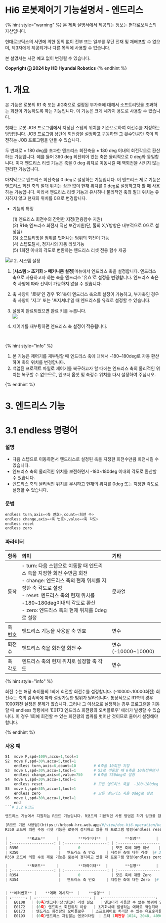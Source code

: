 ﻿# Hi6 로봇제어기 기능설명서 - 엔드리스

{% hint style="warning" %}
본 제품 설명서에서 제공되는 정보는 현대로보틱스의 자산입니다.

현대로보틱스의 서면에 의한 동의 없이 전부 또는 일부를 무단 전재 및 재배포할 수 없으며, 제3자에게 제공되거나 다른 목적에 사용할 수 없습니다.



본 설명서는 사전 예고 없이 변경될 수 있습니다.



**Copyright ⓒ 2024 by HD Hyundai Robotics**
{% endhint %}
# 1. 개요

본 기능은 로봇의 R1 축 또는 JIG축으로 설정된 부가축에 대해서 소프트리밋을 초과하는 회전이 가능하도록 하는 기능입니다. 이 기능은 크게 세가지 용도로 사용할 수 있습니다. 

첫째는 로봇 JOB 프로그램에서 지정된 스텝의 위치를 기준으로하여 회전수를 지정하는 방법입니다. JOB 프로그램 상단에 회전량을 설정하고 구동하면 그 횟수만큼만 축이 회전하는 JOB 프로그램을 만들 수 있습니다. 

두 번째로 ± 180 deg를 초과한 엔드리스 회전축을 ± 180 deg 이내의 회전각으로 환산하는 기능입니다. 예를 들어 360 deg 회전되어 있는 축은 물리적으로 0 deg와 동일합니다. 이때 엔드리스 리셋 기능은 축을 0 deg 위치로 이동시킬 때 역회전을 시키지 않는 편리한 기능입니다.

마지막으로 엔드리스 회전축을 0 deg로 설정하는 기능입니다. 이 엔드리스 제로 기능은 엔드리스 회전 축의 절대 위치는 상관 없이 현재 위치를 0 deg로 설정하고자 할 때 사용하는 기능입니다. 따라서 엔드리스 리셋 기능과 유사하나 물리적인 축의 절대 위치는 유지하지 않고 현재의 위치를 0으로 변경합니다.


- 기능의 특징 

    (1) 엔드리스 회전수의 간편한 지정(전용함수 지원) <br>
    (2) R1축 엔드리스 회전시 직선 보간지원(단, 툴의 X,Y방향은 내부적으로 0으로 설정됨)<br>
    (3) 소프트리밋을 범위를 벗어나는 범위의 회전이 가능<br>
    (4) 스텝도달시, 정지시의 자동 리셋기능<br>
    (5) 1회전 이내의 각도로 변환하는 엔드리스 리셋 전용 함수 제공<br>

![](../_assets/image_1.png)# 2. 시스템 설정

1.	[**시스템 > 초기화 > 메커니즘 설정**]메뉴에서 엔드리스 축을 설정합니다. 엔드리스 축으로 사용하고자 하는 축을 엔드리스 '유효'로 설정을 변경합니다. 엔드리스 축은 축 사양에 따라 선택이 가능하지 않을 수 있습니다. 

2.	축 사양이 '로봇'인 경우 'R1'축이 엔드리스 축으로 설정이 가능하고, 부가축인 경우 축 사양이 '지그' 또는 '포지셔너'일 때 엔드리스를 유효로 설정할 수 있습니다.

3.	설정이 완료되었으면 완료 키를 누릅니다.<br>
![](../_assets/image_2.png)

4.	제어기를 재부팅하면 엔드리스 축 설정이 적용됩니다.

<br>

{% hint style="info" %} 
1.	본 기능은 제어기를 재부팅할 때 엔드리스 축에 대해서 -180~180deg로 자동 환산하여 축의 위치를 변경합니다.
2.	백업된 프로젝트 파일로 제어기를 복구하고자 할 때에는 엔드리스 축의 물리적인 위치는 복구할 수 없으므로, 엔코더 옵셋 및 축정수 위치를 다시 설정하여 주십시오.

{% endhint %}
# 3. 엔드리스 기능

# 3.1 endless 명령어

### 설명
- 다음 스텝으로 이동하면서 엔드리스로 설정된 축을 지정한 회전수만큼 회전시킬 수 있습니다.
- 엔드리스 축의 물리적인 위치를 보전하면서 -180~180deg 이내의 각도로 환산할 수 있습니다.
- 엔드리스 축의 물리적인 위치를 무시하고 현재의 위치를 0deg 또는 지정한 각도로 설정할 수 있습니다.

### 문법

```python
endless turn,axis=<축 번호>,count=<회전 수>
endless change,axis=<축 번호>,value=<축 각도>
endless reset
endless zero
```

### 파라미터
<table>
<thead>
    <tr>
    <th style="text-align:left">항목</th>
    <th style="text-align:left">의미</th>
    <th style="text-align:left">기타</th>
    </tr>
</thead>
<tbody>
    <tr>
    <td style="text-align:left">동작</td>
    <td style="text-align:left">
        - turn: 다음 스텝으로 이동할 때 엔드리스 축을 지정한 회전 수만큼 회전<br>
        - change: 엔드리스 축의 현재 위치를 지정한 축 각도로 설정<br>
        - reset: 엔드리스 축의 현재 위치를 -180~180deg이내의 각도로 환산<br>
        - zero: 엔드리스 축의 현재 위치를 0deg로 설정
    </td>
    <td style="text-align:left">문자열</td>
    </tr>
</tbody>
<tbody>
    <tr>
    <td style="text-align:left">축 번호</td>
    <td style="text-align:left">
        엔드리스 기능을 사용할 축 번호
    </td>
    <td style="text-align:left">변수</td>
    </tr>
</tbody>
<tbody>
    <tr>
    <td style="text-align:left">회전 수</td>
    <td style="text-align:left">
        엔드리스 축을 회전할 회전 수
    </td>
    <td style="text-align:left">변수(-10000~10000)</td>
    </tr>
</tbody>
    <tbody>
    <tr>
    <td style="text-align:left">축 각도</td>
    <td style="text-align:left">
        엔드리스 축의 현재 위치로 설정할 축 각도
    </td>
    <td style="text-align:left">변수</td>
    </tr>
</tbody>
</table>

{% hint style="info" %} 

회전 수는 해당 축이름의 1회에 회전할 회전수를 설정합니다. (-10000~10000회전)
회전수는 축의 감속비에 따라 설정가능한 범위가 달라집니다. 통상적으로 R1축의 경우 1000회전 설정은 문제가 없습니다. 그러나 그 이상으로 설정하는 경우 프로그램을 기동할 때 endless 명령에서 'E0173 엔드리스 회전량의 오버플로우' 에러가 발생할 수 있습니다. 이 경우 1회에 회전할 수 있는 회전량의 범위를 벗어난 것이므로 줄여서 설정해야 합니다.

{% endhint %}



### 사용 예
```python
S1  move P,spd=100%,accu=1,tool=1 
S2  move P,spd=30%,accu=5,tool=1  
    endless turn,axis=6,count=10        # 6축을 10회전 지정
S3  move L,spd=30%,accu=1,tool=1        # S3로 이동할 때 6축을 10회전하면서 이동
    endless change,axis=6,value=750     # 6축을 750deg로 설정
S4  move L,spd=30%,accu=1,tool=1  
    endless reset                       # 모든 엔드리스 축을  -180~180deg 이내의 각도로 환산
S5  move L,spd=30%,accu=1,tool=1  
    endless zero                        # 모든 엔드리스 축을 0deg로 설정
S6  move L,spd=30%,accu=1,tool=1  
    end
```# 3.2 R코드

엔드리스 기능에서 지원하는 R코드 기능입니다. R코드의 기본적인 사용 방법은 하기 링크를 참고하십시오.

[R코드 기본 사용법](https://hrbook-hrc.web.app/#/view/doc-hi6-operation/korean-tp630/8-r-code/1-use-r-code)# 3.2.1 R350 엔드리스축 수동 리셋
R350 코드에 의한 수동 리셋 기능은 로봇이 정지하고 있을 때 프로그램 명령(endless reset)을 대신하여 사용자가 수동 혹은 자동모드에서 리셋하고자 할 때 사용합니다.

|         **R코드**     |         **파라미터**  |        **설명**       |
| :-------------------: | :-------------------: | :-------------------: |
| R350                  |        0              | 모든 축에 대한 리셋    |
| R350                  |   엔드리스 축 번호     | 지정한 축에 대한 리셋  |# 3.2.2 R354 엔드리스 Zero 실행
R350 코드에 의한 수동 제로 기능은 로봇이 정지하고 있을 때 프로그램 명령(endless zero)을 대신하여 수동 혹은 자동모드에서 사용자가 축 위치를 0deg로 설정하고자 할 때 사용합니다.

|         **R코드**     |         **파라미터**  |        **설명**       |
| :-------------------: | :-------------------: | :-------------------: |
| R354                  |        0              | 모든 축에 대한 Zero    |
| R354                  |   엔드리스 축 번호     | 지정한 축에 대한 Zero  |# 3.3 에러 코드


| **에러번호** |    **에러 메시지**  |    **설명**  |
| :------: | :------------------------: |  :------------------------: | 
|   E0108   | (0축)엔코더이상:엔코더 리셋 필요   | 엔코더가 사용할 수 없는 범위에 있습니다 엔코더 옵셋 보정을 다시 하여 사용하십시오.|
|   E0172   | (0축) 엔드리스 회전위치 이상   | 초기화시에 발생하는 에러로 백업되어 있는 현재 엔코더의 위치와 전원을 켜고 절대치 엔코더 값을 읽었을 때의 차이가 0x20000이상인 경우에 에러가 발생하게 됩니다. <br>이 에러가 발생하면 해당축의 엔코더 옵셋 보정을 다시 해야 합니다.|
|   E0173   | 엔드리스 회전량의 오버플로우   | 소프트웨어로 처리할 수 있는 유효숫자를 초과하는 회전량을 지정하였습니다. 감속비가 큰 경우에는 1000회전 미만의 회전량이라 할지라도 한번에 회전이 불가능할 수 있습니다. endless 명령에 지정한 회전수를 낮추어 사용하십시오.| 
|   E0193   | (0축)엔드리스 지원않는 엔코더타입  | 모터 1회전당 1024, 2048, 4096, 8192 펄스인 엔코더만 엔드리스 기능을 지원하도록 소프트웨어 처리가 되어 있습니다. 그 외의 엔코더는 지원하지 않습니다.| 